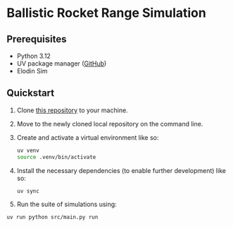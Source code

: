 # Ballistic Rocket Range Simulation

## Prerequisites

- Python 3.12
- UV package manager ([GitHub](https://github.com/astral-sh/uv))
- Elodin Sim

## Quickstart

1. Clone [this repository](https://github.com/benracine/elodin-rocket) to your machine.
1. Move to the newly cloned local repository on the command line.
1. Create and activate a virtual environment like so:

   ```bash
   uv venv
   source .venv/bin/activate
   ```

1. Install the necessary dependencies (to enable further development) like so:

   ```bash
   uv sync
   ```

1. Run the suite of simulations using:

```bash
uv run python src/main.py run
```
